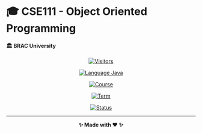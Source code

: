 # 🎓 CSE111 - Object Oriented Programming
#### 🏛️ BRAC University

<div align="center">

<div align="center">

[![Visitors](https://api.visitorbadge.io/api/visitors?path=MostofaMorshedSayeem%2FCSE111&label=Visitors&countColor=%23FF6B6B&style=for-the-badge)](https://visitorbadge.io/status?path=MostofaMorshedSayeem%2FCSE111)

[![Language Java](https://img.shields.io/badge/Language-Java-ED8B00?style=for-the-badge&logo=java&logoColor=white)](https://www.oracle.com/java/)

[![Course](https://img.shields.io/badge/Course-CSE111-4A90E2?style=for-the-badge&logoColor=white)](https://github.com/MostofaMorshedSayeem/CSE111)

[![Term](https://img.shields.io/badge/Term-Summer%202025-32CD32?style=for-the-badge&logoColor=white)](https://github.com/MostofaMorshedSayeem/CSE111)

[![Status](https://img.shields.io/badge/Status-Active-00D084?style=for-the-badge&logo=checkmarx&logoColor=white)](https://github.com/MostofaMorshedSayeem/CSE111)

---

<div align="center">

**✨ Made with ❤️ ✨**

</div>

</div>

